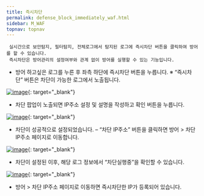 ```yaml
---
title: 즉시차단
permalink: defense_block_immediately_waf.html
sidebar: M_WAF
topnav: topnav
---
```


     실시간으로 보안탐지, 필터탐지, 전체로그에서 탐지된 로그에 즉시차단 버튼을 클릭하여 방어를 할 수 있습니다.
     즉시차단은 방어관리의 설정여부와 관계 없이 방어를 실행할 수 있는 기능입니다.

- 방어 하고싶은 로그를 누른 후 좌측 하단에 즉시차단 버튼을 누릅니다.
※ “즉시차단” 버튼은 차단이 가능한 로그에서 노출됩니다.
 
 [![image](/docs/images/Manual/waf/defense/block/1.png)](/docs/images/Manual/waf/defense/block/1.png){: target="_blank"}

- 차단 팝업이 노출되면 IP주소 설정 및 설명을 작성하고 확인 버튼을 누릅니다.

[![image](/docs/images/Manual/waf/defense/block/2.png)](/docs/images/Manual/waf/defense/block/2.png){: target="_blank"}

- 차단이 성공적으로 설정되었습니다.
– “차단 IP주소” 버튼을 클릭하면 방어 > 차단IP주소 페이지로 이동합니다.

 [![image](/docs/images/Manual/waf/defense/block/3.png)](/docs/images/Manual/waf/defense/block/3.png){: target="_blank"}

- 차단이 설정된 이후, 해당 로그 정보에서 “차단실행중”을 확인할 수 있습니다.

 [![image](/docs/images/Manual/waf/defense/block/4.png)](/docs/images/Manual/waf/defense/block/4.png){: target="_blank"}

- 방어 > 차단 IP주소 페이지로 이동하면 즉시차단한 IP가 등록되어 있습니다.